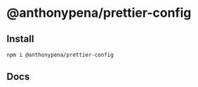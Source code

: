 # @anthonypena/prettier-config

## Install

```Bash
npm i @anthonypena/prettier-config
```

## Docs
